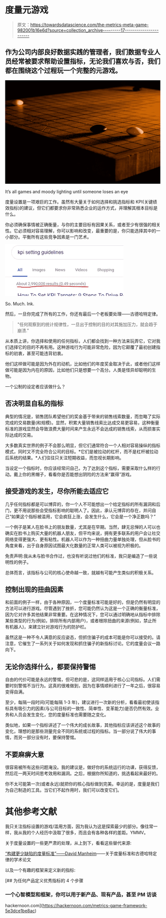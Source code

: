 # 度量元游戏

> 原文：<https://towardsdatascience.com/the-metrics-meta-game-982001b16e6d?source=collection_archive---------17----------------------->

## 作为公司内部良好数据实践的管理者，我们数据专业人员经常被要求帮助设置指标，无论我们喜欢与否，我们都在围绕这个过程玩一个完整的元游戏。

![](img/e59d8321a3f66cae254cecb19371c3e5.png)

It’s all games and moody lighting until someone loses an eye

度量设置是一项艰巨的工作。虽然有大量关于如何选择和挑选指标和 KPI(关键绩效指标)的建议，但它们都要求你非常熟悉企业的运作方式，并理解其根本目标是什么。

你必须确保事情被正确衡量，与你的主要目标有因果关系，或者至少有很强的相关性。它必须相对容易理解，你可以影响和改变，最重要的是，你只能选择其中的一小部分。平衡所有这些竞争因素是一门艺术。

![](img/2ef92b6cdfd3f718da8bcd827da4fab6.png)

So. Much. Ink.

然后，一旦你完成了所有的工作，你还有最后一个老板要处理——古德哈特定律。

> "任何观察到的统计规律性，一旦出于控制的目的对其施加压力，就会趋于崩溃."

从本质上讲，你选择和使用的任何指标，人们都会找到一种方法来玩弄它，它对我们选择它的目的不再有用。这种游戏行为可能非常危险，因为它颠覆了最初创建指标的初衷，甚至可能违背初衷。

他们这样做可能是因为外在的动机，比如他们的年度奖金取决于此，或者他们这样做可能是因为内在的原因，比如他们只是想要一个高分。人类是怪异却聪明的生物。

一个公制的设定者应该做什么？

## 否决明显自私的指标

典型的情况是，销售团队希望他们的奖金基于带来的销售线索数量，而忽略了实际完成的交易数量(和规模)。显然，积累大量销售线索比达成交易更容易，这种衡量标准的游戏显然会导致浪费大量时间来产生永远不会达成的销售线索，从而损害实际达成的交易。

大多数真实世界的例子不会那么明显，但它们通常符合一个人相对容易操纵的指标模式，同时又不完全符合公司的目标。*它们是被拉动的杠杆，而不是杠杆被拉动后系统的结果。*人们往往只关注短期收益，而忽视长期影响。

当设定一个指标时，你应该经常问自己，为了达到这个指标，需要采取什么样的行动。戴上你的黑帽子，看看你是否能想出阴险的方法来“赢得”游戏。

## 接受游戏的发生，尽你所能去适应它

几乎任何指标都是可以博弈的，你一个人不可能想出一个给定指标的所有漏洞和后门，更不用说那些会受指标影响的聪明人了。因此，承认元博弈的存在，并问自己“如果这个指标被滥用，它会疯狂上涨，会发生什么，它会是一个净正数吗？”

一个例子是某人在脸书上的朋友数量，尤其是在早期。当然，肆无忌惮的人可以也确实在脸书上购买大量的机器人朋友，但平均来说，拥有更多联系的用户会让社交网络变得更强大、更有粘性。机器人可以作为一种扭曲力量单独处理，但从脸书的角度来看，出于自身原因试图最大化数量的正常人类可以被视为积极的。

免责声明:我从未与脸书合作过，也没有听说过他们的标准，我只是编造了一些说明性的例子。

总体而言，该指标与公司的核心使命越一致，就越有可能产生类似的积极关系。

## 控制出现的扭曲因素

和前面的例子一样，由于各种原因，一个度量标准可能是好的，但是仍然有明显的方法可以进行游戏。尽管遇到了挫折，您可能仍然认为这是一个正确的衡量标准，因为它对许多其他结果非常重要。在这种情况下，您可以通过明确地从指标中排除某些类型的行为(例如，排除所有内部用户)，或者根除扭曲的来源(例如，禁止所有机器人)，来建立针对游戏行为的防护栏。

虽然这是一种不令人满意的反应姿态，但抓住骗子的成本可能是你可以接受的。请注意，它催生了一系列关于如何发现和抓住骗子的新指标讨论。它的度量会议一路向下。

## 无论你选择什么，都要保持警惕

自由的代价可能是永远的警惕，但可悲的是，这同样适用于核心公司指标。人们需要时刻警惕不当行为。这真的很难做到，因为在事情顺利进行了一年之后，很容易变得自满。

至少，每隔一段时间(可能每隔 1-3 年)，建议进行一次新的分析，看看最初使该指标具有吸引力的因素(与公司目标的一致性、简单性、变革能力)是否仍然有效。业务和人员会发生变化，您的度量标准也需要随之变化。

类似地，如果一个指标讲述了一个伟大的成长故事，其他指标应该讲述这个故事的变化，理想的是那些测量完全不同的系统或过程的指标。当一部分说了伟大的事情，而另一部分没有时，要保持警惕。

## 不要麻痹大意

很容易被所有这些问题淹没。我的建议是，做好你的系统运行的功课，获得反馈，然后花一两天时间思考效用和漏洞。之后，根据你所知道的，挑选看起来最好的。

你不太可能第一次(或者永远)就把你的核心指标做到完美。幸运的是，度量是我们为自己制造的工具。当它们不起作用时，我们可以改变它们。

# 其他参考文献

我只关注指标设置的游戏/滥用方面，因为我认为这是探索最少的部分。像往常一样，我从我的个人经历中汲取了很多，而且会有各种各样的差距。YMMV。

关于度量设置的一些更严肃的处理，从上到下，看看这些替代来源:

[“构建更少缺陷的度量标准”——David Manheim](https://mpra.ub.uni-muenchen.de/90649/1/MPRA_paper_90649.pdf)——关于度量标准和古德哈特定律的学术论文

以及一个有趣的框架来定义新的指标:

[](https://hackernoon.com/metrics-game-framework-5e3dce1be8ac) [## 为任何产品定义优秀指标的 4 个步骤

### 一个心智模型和框架，你可以用于新产品、现有产品，甚至 PM 访谈

hackernoon.com](https://hackernoon.com/metrics-game-framework-5e3dce1be8ac)